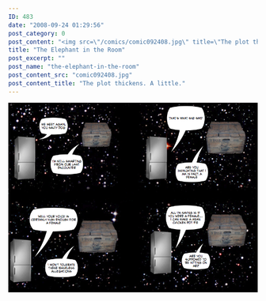```yaml
---
ID: 483
date: "2008-09-24 01:29:56"
post_category: 0
post_content: "<img src=\"/comics/comic092408.jpg\" title=\"The plot thickens. A little.\" />"
title: "The Elephant in the Room"
post_excerpt: ""
post_name: "the-elephant-in-the-room"
post_content_src: "comic092408.jpg"
post_content_title: "The plot thickens. A little."
---
```



[![The plot thickens. A little.](/comics-hi-res/comic092408.jpg)](/comics-hi-res/comic092408.jpg "The plot thickens. A little.")

